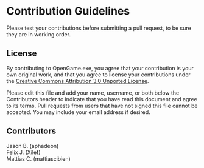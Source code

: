 # Contribution Guidelines
Please test your contributions before submitting a pull request, to be sure they are in working 
order.

## License
By contributing to OpenGame.exe, you agree that your contribution is your own original work, and 
that you agree to license your contributions under the 
[Creative Commons Attribution 3.0 Unported License](http://creativecommons.org/licenses/by/3.0/).

Please edit this file and add your name, username, or both below the Contributors header to 
indicate that you have read this document and agree to its terms.  Pull requests from users that 
have not signed this file cannot be accepted. You may include your email address if desired.

## Contributors

Jason B. (aphadeon)  
Felix J. (Xilef)  
Mattias C. (mattiascibien)  
